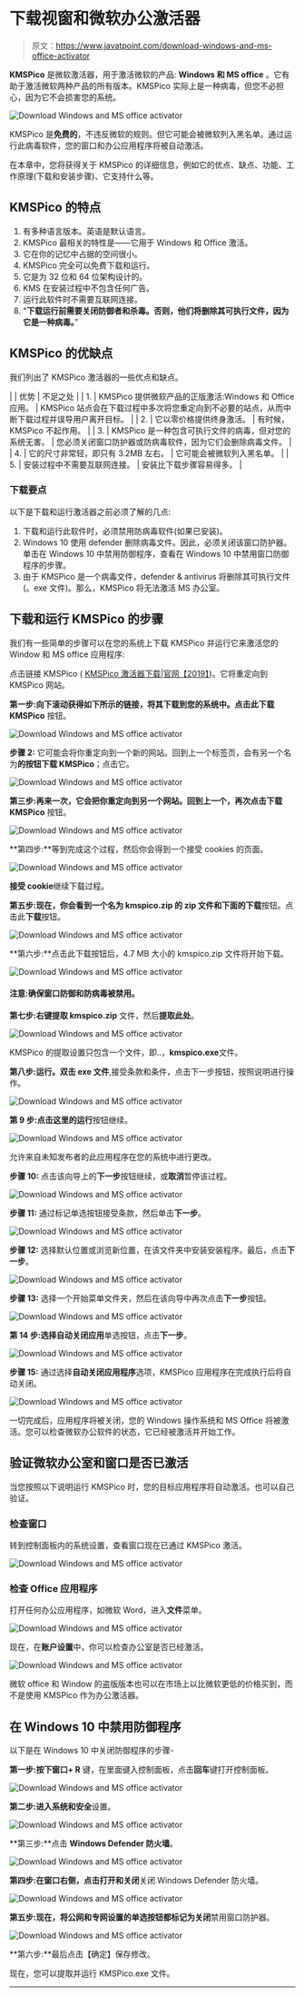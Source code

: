 # 下载视窗和微软办公激活器

> 原文：<https://www.javatpoint.com/download-windows-and-ms-office-activator>

**KMSPico** 是微软激活器，用于激活微软的产品: **Windows 和 MS office** 。它有助于激活微软两种产品的所有版本。KMSPico 实际上是一种病毒，但您不必担心，因为它不会损害您的系统。

![Download Windows and MS office activator](img/82430c7523b235c45e0e7cd0d9bf836a.png)

KMSPico 是**免费的**，不违反微软的规则。但它可能会被微软列入黑名单。通过运行此病毒软件，您的窗口和办公应用程序将被自动激活。

在本章中，您将获得关于 KMSPico 的详细信息，例如它的优点、缺点、功能、工作原理(下载和安装步骤)、它支持什么等。

## KMSPico 的特点

1.  有多种语言版本。英语是默认语言。
2.  KMSPico 最相关的特性是——它用于 Windows 和 Office 激活。
3.  它在你的记忆中占据的空间很小。
4.  KMSPico 完全可以免费下载和运行。
5.  它是为 32 位和 64 位架构设计的。
6.  KMS 在安装过程中不包含任何广告。
7.  运行此软件时不需要互联网连接。
8.  "**下载运行前需要关闭防御者和杀毒。否则，他们将删除其可执行文件，因为它是一种病毒。**”

## KMSPico 的优缺点

我们列出了 KMSPico 激活器的一些优点和缺点。

|  | 优势 | 不足之处 |
| 1. | KMSPico 提供微软产品的正版激活:Windows 和 Office 应用。 | KMSPico 站点会在下载过程中多次将您重定向到不必要的站点，从而中断下载过程并误导用户离开目标。 |
| 2. | 它以零价格提供终身激活。 | 有时候，KMSPico 不起作用。 |
| 3. | KMSPico 是一种包含可执行文件的病毒，但对您的系统无害。 | 您必须关闭窗口防护器或防病毒软件，因为它们会删除病毒文件。 |
| 4. | 它的尺寸非常轻，即只有 3.2MB 左右。 | 它可能会被微软列入黑名单。 |
| 5. | 安装过程中不需要互联网连接。 | 安装比下载步骤容易得多。 |

### 下载要点

以下是下载和运行激活器之前必须了解的几点:

1.  下载和运行此软件时，必须禁用防病毒软件(如果已安装)。
2.  Windows 10 使用 defender 删除病毒文件。因此，必须关闭该窗口防护器。单击在 Windows 10 中禁用防御程序，查看在 Windows 10 中禁用窗口防御程序的步骤。
3.  由于 KMSPico 是一个病毒文件，defender & antivirus 将删除其可执行文件(。exe 文件)。那么，KMSPico 将无法激活 MS 办公室。

## 下载和运行 KMSPico 的步骤

我们有一些简单的步骤可以在您的系统上下载 KMSPico 并运行它来激活您的 Window 和 MS office 应用程序:

点击链接 KMSPico ( [KMSPico 激活器下载|官网【2019】](https://official-kmspico.com/))。它将重定向到 KMSPico 网站。

**第一步:**向下滚动获得如下所示的链接，将其下载到您的系统中。点击此**下载 KMSPico** 按钮。

![Download Windows and MS office activator](img/f6680101617cc4177f053753fd310316.png)

**步骤 2:** 它可能会将你重定向到一个新的网站。回到上一个标签页，会有另一个名为**的按钮下载 KMSPico**；点击它。

![Download Windows and MS office activator](img/d72392c718bbd3b2214686cc98e5d1a4.png)

**第三步:**再来一次，它会把你重定向到另一个网站。回到上一个，再次点击**下载 KMSPico** 按钮。

![Download Windows and MS office activator](img/7b3ef647fd903948184e2519887664c3.png)

**第四步:**等到完成这个过程，然后你会得到一个接受 cookies 的页面。

![Download Windows and MS office activator](img/446771a763b091bcbdb57c0797906cc5.png)

**接受 cookie**继续下载过程。

**第五步:**现在，你会看到一个名为 **kmspico.zip** 的 zip 文件和下面的**下载**按钮。点击此**下载**按钮。

![Download Windows and MS office activator](img/bb1e03411db982a27ed897d543536ddd.png)

**第六步:**点击此下载按钮后，4.7 MB 大小的 kmspico.zip 文件将开始下载。

![Download Windows and MS office activator](img/b92feee0263223c80bb1a987f0a9c85e.png)

#### 注意:确保窗口防御和防病毒被禁用。

**第七步:右键提取 kmspico.zip** 文件，然后**提取此处**。

![Download Windows and MS office activator](img/fbdb50c1f5c89b63e5cfd03739590000.png)

KMSPico 的提取设置只包含一个文件，即..，**kmspico.exe**文件。

**第八步:**运行**。双击 exe 文件**,接受条款和条件，点击下一步按钮，按照说明进行操作。

![Download Windows and MS office activator](img/c359a42235d1cfec46eb68544ccd269c.png)

**第 9 步:**点击这里的**运行**按钮继续。

![Download Windows and MS office activator](img/6fc1527d04fdb4d90e3ea46376706ebc.png)

允许来自未知发布者的此应用程序在您的系统中进行更改。

**步骤 10:** 点击该向导上的**下一步**按钮继续，或**取消**暂停该过程。

![Download Windows and MS office activator](img/c23e3ea5bfd4c0d6bd53c0172113b4b0.png)

**步骤 11:** 通过标记单选按钮接受条款，然后单击**下一步**。

![Download Windows and MS office activator](img/0d95a50f04bed53118f6499934fa88a4.png)

**步骤 12:** 选择默认位置或浏览新位置，在该文件夹中安装安装程序。最后，点击**下一步**。

![Download Windows and MS office activator](img/8da42ebfeffb2cf714e85c14bcb90d77.png)

**步骤 13:** 选择一个开始菜单文件夹，然后在该向导中再次点击**下一步**按钮。

![Download Windows and MS office activator](img/635515e4b904f61b7580345ef43aeb4d.png)

**第 14 步:**选择**自动关闭应用**单选按钮，点击**下一步**。

![Download Windows and MS office activator](img/339b9436191ff336b10f0f965c48d9bb.png)

**步骤 15:** 通过选择**自动关闭应用程序**选项，KMSPico 应用程序在完成执行后将自动关闭。

![Download Windows and MS office activator](img/77825fb35e64a06fb625e18b581d0451.png)

一切完成后，应用程序将被关闭，您的 Windows 操作系统和 MS Office 将被激活。您可以检查微软办公软件的状态，它已经被激活并开始工作。

## 验证微软办公室和窗口是否已激活

当您按照以下说明运行 KMSPico 时，您的目标应用程序将自动激活。也可以自己验证。

### 检查窗口

转到控制面板内的系统设置，查看窗口现在已通过 KMSPico 激活。

![Download Windows and MS office activator](img/480bf42be0e1e39a1a37f2781267e1b3.png)

### 检查 Office 应用程序

打开任何办公应用程序，如微软 Word，进入**文件**菜单。

![Download Windows and MS office activator](img/a20cfae50abeaa19243e4ee1a4c63fbd.png)

现在，在**账户设置**中，你可以检查办公室是否已经激活。

![Download Windows and MS office activator](img/a7e047579723931b023858dfb57b89e6.png)

微软 office 和 Window 的盗版版本也可以在市场上以比微软更低的价格买到，而不是使用 KMSPico 作为办公激活器。

## 在 Windows 10 中禁用防御程序

以下是在 Windows 10 中关闭防御程序的步骤-

**第一步:**按下**窗口+ R** 键，在里面键入控制面板，点击**回车**键打开控制面板。

![Download Windows and MS office activator](img/a742b9ccb1d4b200a427818977a613ec.png)

**第二步:**进入**系统和安全**设置。

![Download Windows and MS office activator](img/88544c1affdb17c1b53b74d885d0968d.png)

**第三步:**点击 **Windows Defender 防火墙**。

![Download Windows and MS office activator](img/3e31b55b89655de1342c2d46f10358f2.png)

**第四步:**在窗口右侧，点击**打开和关闭**关闭 Windows Defender 防火墙。

![Download Windows and MS office activator](img/b9e875ed5b19afa59c1d29aa375824e0.png)

**第五步:**现在，将公网和专网设置的单选按钮都标记为**关闭**禁用窗口防护器。

![Download Windows and MS office activator](img/3ada356e49b6ce095a7a2c0d39115592.png)

**第六步:**最后点击【确定】保存修改。

现在，您可以提取并运行 KMSPico.exe 文件。

* * *